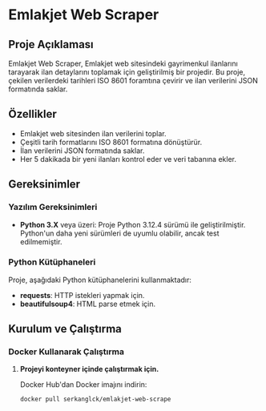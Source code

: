 # Emlakjet Web Scraper

## Proje Açıklaması

Emlakjet Web Scraper, Emlakjet web sitesindeki gayrimenkul ilanlarını tarayarak ilan detaylarını toplamak için geliştirilmiş bir projedir. Bu proje, çekilen verilerdeki tarihleri ISO 8601 foramtına çevirir ve ilan verilerini JSON formatında saklar.

## Özellikler

- Emlakjet web sitesinden ilan verilerini toplar.
- Çeşitli tarih formatlarını ISO 8601 formatına dönüştürür.
- İlan verilerini JSON formatında saklar.
- Her 5 dakikada bir yeni ilanları kontrol eder ve veri tabanına ekler.

## Gereksinimler

### Yazılım Gereksinimleri

- **Python 3.X** veya üzeri: Proje Python 3.12.4 sürümü ile geliştirilmiştir. Python'un daha yeni sürümleri de uyumlu olabilir, ancak test edilmemiştir.

### Python Kütüphaneleri

Proje, aşağıdaki Python kütüphanelerini kullanmaktadır:

- **requests**: HTTP istekleri yapmak için.
- **beautifulsoup4**: HTML parse etmek için.

## Kurulum ve Çalıştırma

### Docker Kullanarak Çalıştırma

1. **Projeyi konteyner içinde çalıştırmak için.**

   Docker Hub'dan Docker imajını indirin:

   ```sh
   docker pull serkanglck/emlakjet-web-scrape
